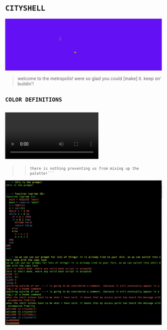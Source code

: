 # ```CITYSHELL```
![](block.png)   

> welcome to the metropolis!
> were so glad you could [make] it.
> keep on' buildin'!


## ```COLOR DEFINITIONS```

## ![](mov.mov)

>
>> ```keep in mind, while we only use 8 colors,
>> there is nothing preventing us from mixing up the palette!```
>


![](cityshell.png)
```c
   
```

